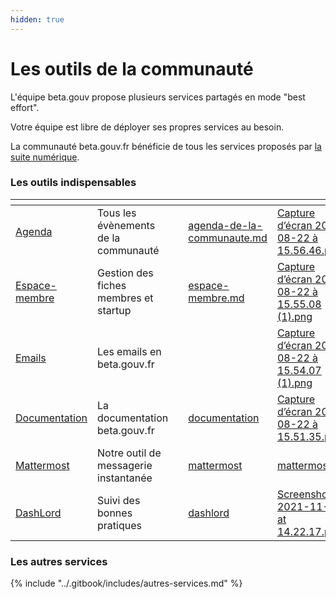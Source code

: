 ```yaml
---
hidden: true
---
```


# Les outils de la communauté

L'équipe beta.gouv propose plusieurs services partagés en mode "best effort".

Votre équipe est libre de déployer ses propres services au besoin.

La communauté beta.gouv.fr bénéficie de tous les services proposés par [la suite numérique](https://lasuite.numerique.gouv.fr/).

### Les outils indispensables

<table data-view="cards"><thead><tr><th></th><th></th><th></th><th data-hidden data-card-target data-type="content-ref"></th><th data-hidden data-card-cover data-type="files"></th></tr></thead><tbody><tr><td><a href="agenda-de-la-communaute.md">Agenda</a></td><td>Tous les évènements de la communauté</td><td></td><td><a href="agenda-de-la-communaute.md">agenda-de-la-communaute.md</a></td><td><a href="../.gitbook/assets/Capture d’écran 2024-08-22 à 15.56.46.png">Capture d’écran 2024-08-22 à 15.56.46.png</a></td></tr><tr><td><a href="espace-membre.md">Espace-membre</a></td><td>Gestion des fiches membres et startup</td><td></td><td><a href="espace-membre.md">espace-membre.md</a></td><td><a href="../.gitbook/assets/Capture d’écran 2024-08-22 à 15.55.08 (1).png">Capture d’écran 2024-08-22 à 15.55.08 (1).png</a></td></tr><tr><td><a href="emails/">Emails</a></td><td>Les emails en beta.gouv.fr</td><td></td><td></td><td><a href="../.gitbook/assets/Capture d’écran 2024-08-22 à 15.54.07 (1).png">Capture d’écran 2024-08-22 à 15.54.07 (1).png</a></td></tr><tr><td><a href="documentation/">Documentation</a></td><td>La documentation beta.gouv.fr</td><td></td><td><a href="documentation/">documentation</a></td><td><a href="../.gitbook/assets/Capture d’écran 2024-08-22 à 15.51.35.png">Capture d’écran 2024-08-22 à 15.51.35.png</a></td></tr><tr><td><a href="mattermost/">Mattermost</a></td><td>Notre outil de messagerie instantanée</td><td></td><td><a href="mattermost/">mattermost</a></td><td><a href="../.gitbook/assets/mattermost.png">mattermost.png</a></td></tr><tr><td><a href="dashlord/">DashLord</a></td><td>Suivi des bonnes pratiques</td><td></td><td><a href="dashlord/">dashlord</a></td><td><a href="../.gitbook/assets/Screenshot 2021-11-04 at 14.22.17.png">Screenshot 2021-11-04 at 14.22.17.png</a></td></tr></tbody></table>

### Les autres services



{% include "../.gitbook/includes/autres-services.md" %}

